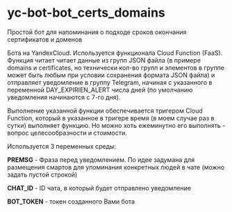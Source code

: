 # yc-bot-bot_certs_domains
Простой бот для напоминания о подходе сроков окончания сертификатов и доменов

Бота на YandexCloud. Используется функционала Cloud Function (FaaS).
Функция читает читает данные из групп JSON файла (в примере domains и certificates, но 
технически кол-во групп и элементов в группе может быть любым при условии сохранения формата
JSON файла) и отправляет уведомление в группу Telegram, начиная с указанного в переменной DAY_EXPIRIEN_ALERT
числа дней (по умолчанию уведомления начинаются с 7-го дня).

Выполнение указанной функции обеспечивается тригером Cloud Function, который в указанное в тригере время 
(в моем случае раз в сутки) выполняет функцию. Но можно хоть ежеминутно его выполнять - вопрос целесообразности и стоимости.

Используется 3 переменных среды:

<b>PREMSG</b> - Фраза перед уведомлением. По идее задумана для размещения смартов 
         для упоминания конкретных людей в чате (можно задать пустой строкой)

<b>CHAT_ID</b> - ID чата, в который будет отправлено уведомление

<b>BOT_TOKEN</b> - токен созданного Вами бота
